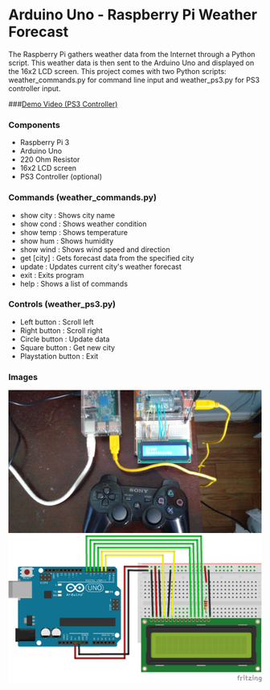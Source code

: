 # Arduino Uno - Raspberry Pi Weather Forecast

The Raspberry Pi gathers weather data from the Internet through a Python script. This weather data is then sent
to the Arduino Uno and displayed on the 16x2 LCD screen. This project comes with two Python scripts: weather_commands.py
for command line input and weather_ps3.py for PS3 controller input.

###[Demo Video (PS3 Controller)](https://vid.me/Iex0)

### Components
- Raspberry Pi 3
- Arduino Uno
- 220 Ohm Resistor
- 16x2 LCD screen
- PS3 Controller (optional)

### Commands (weather_commands.py)
- show city : Shows city name
- show cond : Shows weather condition
- show temp : Shows temperature
- show hum : Shows humidity
- show wind : Shows wind speed and direction
- get [city] : Gets forecast data from the specified city
- update : Updates current city's weather forecast
- exit : Exits program
- help : Shows a list of commands

### Controls (weather_ps3.py)
- Left button : Scroll left
- Right button : Scroll right
- Circle button : Update data
- Square button : Get new city
- Playstation button : Exit

### Images

<img src=https://github.com/cmjten/arduino-pi-weather-forecast/blob/master/setup_images/arduino_pi_weather_forecast_setup.png width=600/>

<img src=https://github.com/cmjten/arduino-pi-weather-forecast/blob/master/setup_images/arduino_pi_weather_forecast.png width=600/>
